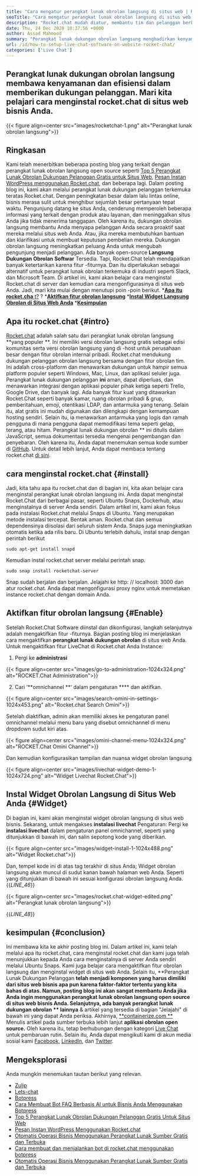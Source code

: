 ```yaml
---
title: "Cara mengatur perangkat lunak obrolan langsung di situs web | Rocket.chat" 
seoTitle: "Cara mengatur perangkat lunak obrolan langsung di situs web | Rocket.chat" 
description: "Rocket.chat mudah diatur, membantu tim dan pelanggan berkomunikasi secara efisien. Perangkat lunak obrolan langsung ini adalah open-source, cross-platform, dan hosting sendiri." 
date: Thu, 24 Dec 2020 10:37:56 +0000
author: Assad Mahmood
summary: "Perangkat lunak dukungan obrolan langsung menghadirkan kenyamanan dan efisiensi dalam memberikan dukungan pelanggan. Mari kita pelajari cara menginstal rocket.chat di situs web bisnis Anda." 
url: /id/how-to-setup-live-chat-software-on-website-rocket-chat/
categories: ['Live Chat']
---
```


## Perangkat lunak dukungan obrolan langsung membawa kenyamanan dan efisiensi dalam memberikan dukungan pelanggan. Mari kita pelajari cara menginstal rocket.chat di situs web bisnis Anda.

{{< figure align=center src="images/rocketchat-1.png" alt="Perangkat lunak obrolan langsung">}}


## Ringkasan
Kami telah menerbitkan beberapa posting blog yang terkait dengan perangkat lunak obrolan langsung open source seperti [Top 5 Perangkat Lunak Obrolan Dukungan Pelanggan Gratis untuk Situs Web][1], [Pesan Instan WordPress menggunakan Rocket.chat][2], dan beberapa lagi. Dalam posting blog ini, kami akan melalui perangkat lunak dukungan pelanggan terkemuka teratas Rocket.chat. Dengan peningkatan besar dalam lalu lintas online, bisnis merasa sulit untuk menghibur sejumlah besar pertanyaan tepat waktu. Pengunjung datang ke situs Anda, cenderung memperoleh beberapa informasi yang terkait dengan produk atau layanan, dan meninggalkan situs Anda jika tidak menerima tanggapan. Oleh karena itu, dukungan obrolan langsung membantu Anda menyapa pelanggan Anda secara proaktif saat mereka melalui situs web Anda. Atau, jika mereka membutuhkan bantuan dan klarifikasi untuk membuat keputusan pembelian mereka.
Dukungan obrolan langsung meningkatkan peluang Anda untuk mengubah pengunjung menjadi pelanggan. Ada banyak open-source **Langsung Dukungan Obrolan Softwar**  Tersedia. Tapi, Rocket.Chat telah mendapatkan banyak ketertarikan karena fitur -fiturnya. Dan itu diperlakukan sebagai alternatif untuk perangkat lunak obrolan terkemuka di industri seperti Slack, dan Microsoft Team. Di artikel ini, kami akan belajar cara menginstal Rocket.chat di server dan kemudian cara mengonfigurasinya di situs web Anda. Jadi, mari kita mulai dengan menutupi poin -poin berikut.
  *[**Apa itu rocket.cha**  t?][3]
  ?
  ***[Aktifkan fitur obrolan langsung][5]** 
  ***[Instal Widget Langsung Obrolan di Situs Web Anda][6]** 
  ***[Kesimpulan][7]** 

## Apa itu rocket.chat   {#intro}
[Rocket.chat][8] adalah salah satu dari perangkat lunak obrolan langsung **yang populer **. Ini memiliki versi obrolan langsung gratis sebagai edisi komunitas serta versi obrolan langsung yang di -host untuk perusahaan besar dengan fitur obrolan internal pribadi. Rocket.chat mendukung dukungan pelanggan obrolan langsung bersama dengan fitur obrolan tim. Ini adalah cross-platform dan menawarkan dukungan untuk hampir semua platform populer seperti Windows, Mac, Linux, dan aplikasi seluler juga. Perangkat lunak dukungan pelanggan  **ini**   aman, dapat diperluas, dan menawarkan integrasi dengan aplikasi populer pihak ketiga seperti Trello, Google Drive, dan banyak lagi. Ada banyak fitur kuat yang ditawarkan Rocket.Chat seperti banyak kamar, ruang obrolan pribadi & grup, pemberitahuan, emoji, otentikasi LDAP, dan antarmuka yang tenang. Selain itu, alat gratis ini mudah digunakan dan dilengkapi dengan kemampuan hosting sendiri. Selain itu, ia menawarkan antarmuka yang logis dan ramah pengguna di mana pengguna dapat memodifikasi tema seperti gelap, terang, atau hitam.
Perangkat lunak dukungan obrolan ** ini ditulis dalam JavaScript, semua dokumentasi tersedia mengenai pengembangan dan penyebaran. Oleh karena itu, Anda dapat menemukan semua kode sumber di [GitHub][9]. Untuk detail lebih lanjut, Anda dapat membaca tentang rocket.chat [di sini][10].

## cara menginstal rocket.chat   {#install}
Jadi, kita tahu apa itu rocket.chat dan di bagian ini, kita akan belajar cara menginstal perangkat lunak obrolan langsung ini. Anda dapat menginstal Rocket.Chat dari berbagai pasar, seperti Ubuntu Snaps, Dockerhub, atau menginstalnya di server Anda sendiri. Dalam artikel ini, kami akan fokus pada instalasi Rocket.chat melalui Snaps di Ubuntu. Yang merupakan metode instalasi tercepat.
Bentak aman. Rocket.chat dan semua dependensinya diisolasi dari seluruh sistem Anda. Snaps juga meningkatkan otomatis ketika ada rilis baru.
Di Ubuntu terlebih dahulu, instal snap dengan perintah berikut
```
sudo apt-get install snapd
```
Kemudian instal rocket.chat server melalui perintah snap.
```
sudo snap install rocketchat-server
```
Snap sudah berjalan dan berjalan. Jelajahi ke http: // localhost: 3000 dan atur rocket.chat. Anda dapat mengonfigurasi proxy nginx untuk memetakan instance rocket.chat dengan domain Anda.

## Aktifkan fitur obrolan langsung   {#Enable}
Setelah Rocket.Chat Software diinstal dan dikonfigurasi, langkah selanjutnya adalah mengaktifkan fitur -fiturnya. Bagian posting blog ini menjelaskan cara mengaktifkan **perangkat lunak dukungan obrolan**  di situs web Anda. Untuk mengaktifkan fitur LiveChat di Rocket.chat Anda Instance:
1. Pergi ke **administrasi** 

{{< figure align=center src="images/go-to-administration-1024x324.png" alt="ROCKET.Chat Administration">}}

2. Cari ‘**omnichannel **‘ dalam pengaturan ****  dan aktifkan.

{{< figure align=center src="images/search-omini-in-settings-1024x453.png" alt="Rocket.chat Search Omini">}}

Setelah diaktifkan, admin akan memiliki akses ke pengaturan panel omnichannel melalui menu baru yang disebut omnichannel di menu dropdown sudut kiri atas.

{{< figure align=center src="images/omini-channel-menu-1024x324.png" alt="ROCKET.Chat Omini Channel">}}

Dan kemudian konfigurasikan tampilan dan nuansa widget obrolan langsung

{{< figure align=center src="images/livechat-widget-demo-1-1024x724.png" alt="Widget Livechat Rocket.Chat">}}


## **Instal Widget Obrolan Langsung di Situs Web Anda**    {#Widget}
Di bagian ini, kami akan menginstal widget obrolan langsung di situs web bisnis. Sekarang, untuk mengakses **instalasi livechat**  Pengaturan:
Pergi ke **instalasi livechat**  dalam pengaturan panel omnichannel, seperti yang ditunjukkan di bawah ini, dan salin sepotong kode yang diberikan.

{{< figure align=center src="images/widget-install-1-1024x488.png" alt="Widget Rocket.chat">}}

Dan, tempel kode ini di atas tag terakhir di situs Anda; Widget obrolan langsung akan muncul di sudut kanan bawah halaman web Anda. Seperti yang ditunjukkan di bawah ini sesuai konfigurasi obrolan langsung Anda.
{{_LINE_46_}}

{{< figure align=center src="images/rocket.chat-widget-edited.png" alt="Perangkat lunak obrolan langsung">}}

{{_LINE_48_}}

## kesimpulan   {#conclusion}
Ini membawa kita ke akhir posting blog ini. Dalam artikel ini, kami telah melalui apa itu rocket.chat, cara menginstal rocket.chat dan kami juga telah menunjukkan kepada Anda cara menginstalnya di server Anda sendiri melalui Ubuntu Snaps. Kami juga belajar cara mengaktifkan fitur obrolan langsung dan menginstal widget di situs web Anda. Selain itu, **Perangkat Lunak Dukungan Pelanggan  **telah menjadi komponen yang harus dimiliki dari situs web bisnis apa pun karena faktor-faktor tertentu yang kita bahas di atas. Namun, posting blog ini akan sangat membantu Anda jika Anda ingin menggunakan perangkat lunak obrolan langsung open source di situs web bisnis Anda. Selanjutnya, ada banyak perangkat lunak dukungan obrolan **  lainnya**  & artikel yang tersedia di bagian "Jelajahi" di bawah ini yang dapat Anda periksa.
Akhirnya, [**containerize.com **][11] Menulis artikel pada sumber terbuka lebih lanjut  **aplikasi obrolan open source.**   Oleh karena itu, tetap berhubungan dengan kategori [Live Chat][12] untuk pembaruan rutin. Selain itu, Anda dapat mengikuti kami di akun media sosial kami [Facebook][13], [LinkedIn][14], dan [Twitter][15].

## Mengeksplorasi
Anda mungkin menemukan tautan berikut yang relevan.
  * [Zulip][16]
  * [Lets-chat][17]
  * [Botpress][18]
  * [Cara Membuat Bot FAQ Berbasis AI untuk Bisnis Anda Menggunakan Botpress][19]
  * [Top 5 Perangkat Lunak Obrolan Dukungan Pelanggan Gratis Untuk Situs Web][1]
  * [Pesan Instan WordPress Menggunakan Rocket.chat][2]
  * [Otomatis Operasi Bisnis Menggunakan Perangkat Lunak Sumber Gratis dan Terbuka][20]
  * [Cara membuat dan menjalankan bot di rocket.chat menggunakan botpress][21]
  * [Otomatis Operasi Bisnis Menggunakan Perangkat Lunak Sumber Gratis dan Terbuka][20]

  
[1]: https://blog.containerize.com/live-chat/top-5-free-customer-support-chat-software-for-website/
[2]: https://blog.containerize.com/blogging/instantly-communicate-with-customers-using-wordpress-and-rocket-chat/
[3]: #intro
[4]: #install
[5]: #enable
[6]: #widget
[7]: #conclusion
[8]: https://products.containerize.com/live-chat/rocketchat/
[9]: https://github.com/RocketChat/Rocket.Chat
[10]: https://products.containerize.com/live-chat/rocketchat
[11]: https://www.containerize.com/
[12]: https://products.containerize.com/live-chat/
[13]: https://web.facebook.com/containerize
[14]: https://www.linkedin.com/company/containerize/
[15]: https://twitter.com/containerize_co
[16]: https://products.containerize.com/live-chat/zulip/
[17]: https://products.containerize.com/live-chat/lets-chat/
[18]: https://products.containerize.com/live-chat/botpress/
[19]: https://blog.containerize.com/live-chat/how-to-create-an-ai-based-faq-bot-for-your-business-using-botpress/
[20]: https://blog.containerize.com/blogging/automate-business-operations-using-open-source-software/
[21]: https://blog.containerize.com/live-chat/how-to-create-and-run-a-bot-in-rocket-chat-using-botpress/

